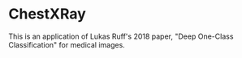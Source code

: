# ChestXRay

This is an application of Lukas Ruff's 2018 paper, "Deep One-Class Classification" for medical images.

